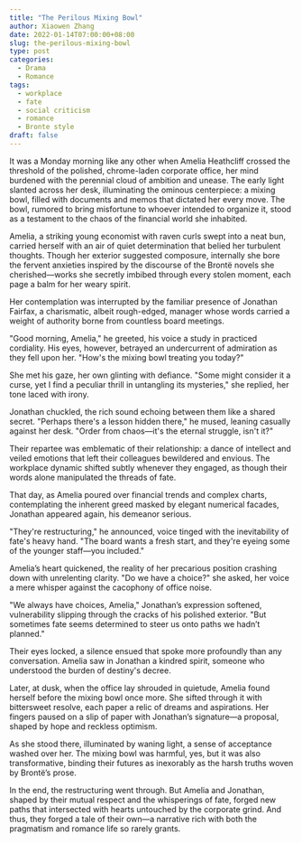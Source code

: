 ```yaml
---
title: "The Perilous Mixing Bowl"
author: Xiaowen Zhang
date: 2022-01-14T07:00:00+08:00
slug: the-perilous-mixing-bowl
type: post
categories:
  - Drama
  - Romance
tags:
  - workplace
  - fate
  - social criticism
  - romance
  - Bronte style
draft: false
---
```


It was a Monday morning like any other when Amelia Heathcliff crossed the threshold of the polished, chrome-laden corporate office, her mind burdened with the perennial cloud of ambition and unease. The early light slanted across her desk, illuminating the ominous centerpiece: a mixing bowl, filled with documents and memos that dictated her every move. The bowl, rumored to bring misfortune to whoever intended to organize it, stood as a testament to the chaos of the financial world she inhabited.

Amelia, a striking young economist with raven curls swept into a neat bun, carried herself with an air of quiet determination that belied her turbulent thoughts. Though her exterior suggested composure, internally she bore the fervent anxieties inspired by the discourse of the Brontë novels she cherished—works she secretly imbibed through every stolen moment, each page a balm for her weary spirit.

Her contemplation was interrupted by the familiar presence of Jonathan Fairfax, a charismatic, albeit rough-edged, manager whose words carried a weight of authority borne from countless board meetings.

"Good morning, Amelia," he greeted, his voice a study in practiced cordiality. His eyes, however, betrayed an undercurrent of admiration as they fell upon her. "How's the mixing bowl treating you today?"

She met his gaze, her own glinting with defiance. "Some might consider it a curse, yet I find a peculiar thrill in untangling its mysteries," she replied, her tone laced with irony.

Jonathan chuckled, the rich sound echoing between them like a shared secret. "Perhaps there's a lesson hidden there," he mused, leaning casually against her desk. "Order from chaos—it's the eternal struggle, isn't it?"

Their repartee was emblematic of their relationship: a dance of intellect and veiled emotions that left their colleagues bewildered and envious. The workplace dynamic shifted subtly whenever they engaged, as though their words alone manipulated the threads of fate.

That day, as Amelia poured over financial trends and complex charts, contemplating the inherent greed masked by elegant numerical facades, Jonathan appeared again, his demeanor serious.

"They're restructuring," he announced, voice tinged with the inevitability of fate's heavy hand. "The board wants a fresh start, and they're eyeing some of the younger staff—you included."

Amelia’s heart quickened, the reality of her precarious position crashing down with unrelenting clarity. "Do we have a choice?" she asked, her voice a mere whisper against the cacophony of office noise.

"We always have choices, Amelia," Jonathan’s expression softened, vulnerability slipping through the cracks of his polished exterior. "But sometimes fate seems determined to steer us onto paths we hadn’t planned."

Their eyes locked, a silence ensued that spoke more profoundly than any conversation. Amelia saw in Jonathan a kindred spirit, someone who understood the burden of destiny's decree.

Later, at dusk, when the office lay shrouded in quietude, Amelia found herself before the mixing bowl once more. She sifted through it with bittersweet resolve, each paper a relic of dreams and aspirations. Her fingers paused on a slip of paper with Jonathan’s signature—a proposal, shaped by hope and reckless optimism.

As she stood there, illuminated by waning light, a sense of acceptance washed over her. The mixing bowl was harmful, yes, but it was also transformative, binding their futures as inexorably as the harsh truths woven by Brontë’s prose.

In the end, the restructuring went through. But Amelia and Jonathan, shaped by their mutual respect and the whisperings of fate, forged new paths that intersected with hearts untouched by the corporate grind. And thus, they forged a tale of their own—a narrative rich with both the pragmatism and romance life so rarely grants.
